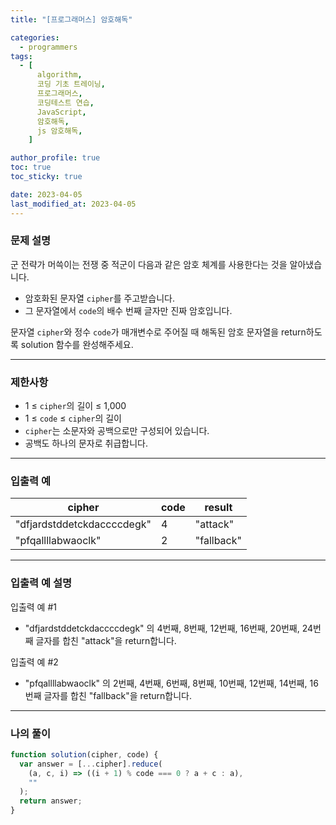 ```yaml
---
title: "[프로그래머스] 암호해독"

categories:
  - programmers
tags:
  - [
      algorithm,
      코딩 기초 트레이닝,
      프로그래머스,
      코딩테스트 연습,
      JavaScript,
      암호해독,
      js 암호해독,
    ]

author_profile: true
toc: true
toc_sticky: true

date: 2023-04-05
last_modified_at: 2023-04-05
---
```


### 문제 설명

군 전략가 머쓱이는 전쟁 중 적군이 다음과 같은 암호 체계를 사용한다는 것을 알아냈습니다.

- 암호화된 문자열 `cipher`를 주고받습니다.
- 그 문자열에서 `code`의 배수 번째 글자만 진짜 암호입니다.

문자열 `cipher`와 정수 `code`가 매개변수로 주어질 때 해독된 암호 문자열을 return하도록 solution 함수를 완성해주세요.

---

### 제한사항

- 1 ≤ `cipher`의 길이 ≤ 1,000
- 1 ≤ `code` ≤ `cipher`의 길이
- `cipher`는 소문자와 공백으로만 구성되어 있습니다.
- 공백도 하나의 문자로 취급합니다.

---

### 입출력 예

| cipher                     | code | result     |
| -------------------------- | ---- | ---------- |
| "dfjardstddetckdaccccdegk" | 4    | "attack"   |
| "pfqallllabwaoclk"         | 2    | "fallback" |

---

### 입출력 예 설명

입출력 예 #1

- "dfjardstddetckdaccccdegk" 의 4번째, 8번째, 12번째, 16번째, 20번째, 24번째 글자를 합친 "attack"을 return합니다.

입출력 예 #2

- "pfqallllabwaoclk" 의 2번째, 4번째, 6번째, 8번째, 10번째, 12번째, 14번째, 16번째 글자를 합친 "fallback"을 return합니다.

---

### 나의 풀이

```jsx
function solution(cipher, code) {
  var answer = [...cipher].reduce(
    (a, c, i) => ((i + 1) % code === 0 ? a + c : a),
    ""
  );
  return answer;
}
```
